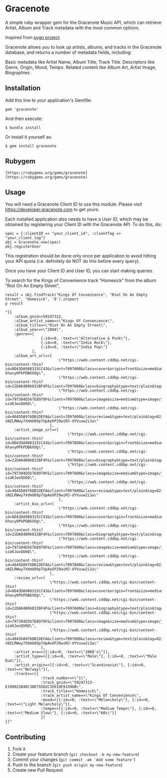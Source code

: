 # Gracenote

A simple ruby wrapper gem for the Gracenote Music API, which can retrieve Artist, Album and Track metadata with the most common options.

Inspired from <a href="https://github.com/cweichen/pygn">pygn project</a>.

Gracenote allows you to look up artists, albums, and tracks in the Gracenote database, and returns a number of metadata fields, including:

Basic metadata like Artist Name, Album Title, Track Title.
Descriptors like Genre, Origin, Mood, Tempo.
Related content like Album Art, Artist Image, Biographies.

## Installation

Add this line to your application's Gemfile:

    gem 'gracenote'

And then execute:

    $ bundle install

Or install it yourself as:

    $ gem install gracenote

## Rubygem
	
	[https://rubygems.org/gems/gracenote](https://rubygems.org/gems/gracenote)

## Usage

You will need a Gracenote Client ID to use this module. Please visit https://developer.gracenote.com to get yours.

Each installed application also needs to have a User ID, which may be obtained by registering your Client ID with the Gracenote API. To do this, do:

    spec = {:clientID => "your_client_id", :clientTag => "your_client_tag"}
    obj = Gracenote.new(spec)
    obj.registerUser

This registration should be done only once per application to avoid hitting your API quota (i.e. definitely do NOT do this before every query).

Once you have your Client ID and User ID, you can start making queries.

To search for the Kings of Convenience track "Homesick" from the album "Riot On An Empty Street",

    result = obj.findTrack("Kings Of Convenience", "Riot On An Empty Street", "Homesick", '0').inspect
    p result

    "[{
    	:album_gnid=>59247312, 
    	:album_artist_name=>\"Kings Of Convenience\", 
    	:album_title=>\"Riot On An Empty Street\", 
    	:album_year=>\"2004\", 
    	:genre=>[
    				{:id=>0, :text=>\"Alternative & Punk\"}, 
    				{:id=>0, :text=>\"Indie Rock\"}, 
    				{:id=>0, :text=>\"Indie Pop\"}
    			], 
		:album_art_url=>[
							\"https://web.content.cddbp.net/cgi-bin/content-thin?id=8D43DA988315CC43&client=7097600&class=cover&origin=front&size=medium&type=image/jpeg&tag=02BRjsNLZYowVXp0wIWfvtWO1QSISZ1t0YD7Pd5n-khavy0PkPDB6XOg\", 
							\"https://web.content.cddbp.net/cgi-bin/content-thin?id=22DA84B96832BF4F&client=7097600&class=biography&type=text/plain&tag=021ZJF4GBUyZMsNd2KuX0cXK8Av.xR0QtaXUGYjxzx483r2cTnn668Bg\", 
							\"https://web.content.cddbp.net/cgi-bin/content-thin?id=797304D567E8970F&client=7097600&class=image&size=medium&type=image/jpeg&tag=02FtBZ1phn1i5tao2YrRWSM27dc65Xtbdz5uqCVFlbTj-szaKJwxQU6Q\", 
							\"https://web.content.cddbp.net/cgi-bin/content-thin?id=4045DA976DB1DEFA&client=7097600&class=review&type=text/plain&tag=02iuit24FNZPZYA-sNZLRWwy7XdmU89p7UpAeXP29wiMJ-dYVuuw2i1w\"
						], 
		:artist_image_url=>[
								\"https://web.content.cddbp.net/cgi-bin/content-thin?id=8D43DA988315CC43&client=7097600&class=cover&origin=front&size=medium&type=image/jpeg&tag=02BRjsNLZYowVXp0wIWfvtWO1QSISZ1t0YD7Pd5n-khavy0PkPDB6XOg\", 
								\"https://web.content.cddbp.net/cgi-bin/content-thin?id=22DA84B96832BF4F&client=7097600&class=biography&type=text/plain&tag=021ZJF4GBUyZMsNd2KuX0cXK8Av.xR0QtaXUGYjxzx483r2cTnn668Bg\", 
								\"https://web.content.cddbp.net/cgi-bin/content-thin?id=797304D567E8970F&client=7097600&class=image&size=medium&type=image/jpeg&tag=02FtBZ1phn1i5tao2YrRWSM27dc65Xtbdz5uqCVFlbTj-szaKJwxQU6Q\", 
								\"https://web.content.cddbp.net/cgi-bin/content-thin?id=4045DA976DB1DEFA&client=7097600&class=review&type=text/plain&tag=02iuit24FNZPZYA-sNZLRWwy7XdmU89p7UpAeXP29wiMJ-dYVuuw2i1w\"
							], 
		:artist_bio_url=>[
							\"https://web.content.cddbp.net/cgi-bin/content-thin?id=8D43DA988315CC43&client=7097600&class=cover&origin=front&size=medium&type=image/jpeg&tag=02BRjsNLZYowVXp0wIWfvtWO1QSISZ1t0YD7Pd5n-khavy0PkPDB6XOg\", 
							\"https://web.content.cddbp.net/cgi-bin/content-thin?id=22DA84B96832BF4F&client=7097600&class=biography&type=text/plain&tag=021ZJF4GBUyZMsNd2KuX0cXK8Av.xR0QtaXUGYjxzx483r2cTnn668Bg\", 
							\"https://web.content.cddbp.net/cgi-bin/content-thin?id=797304D567E8970F&client=7097600&class=image&size=medium&type=image/jpeg&tag=02FtBZ1phn1i5tao2YrRWSM27dc65Xtbdz5uqCVFlbTj-szaKJwxQU6Q\", 
							\"https://web.content.cddbp.net/cgi-bin/content-thin?id=4045DA976DB1DEFA&client=7097600&class=review&type=text/plain&tag=02iuit24FNZPZYA-sNZLRWwy7XdmU89p7UpAeXP29wiMJ-dYVuuw2i1w\"
						], 
		:review_url=>[
						\"https://web.content.cddbp.net/cgi-bin/content-thin?id=8D43DA988315CC43&client=7097600&class=cover&origin=front&size=medium&type=image/jpeg&tag=02BRjsNLZYowVXp0wIWfvtWO1QSISZ1t0YD7Pd5n-khavy0PkPDB6XOg\", 
						\"https://web.content.cddbp.net/cgi-bin/content-thin?id=22DA84B96832BF4F&client=7097600&class=biography&type=text/plain&tag=021ZJF4GBUyZMsNd2KuX0cXK8Av.xR0QtaXUGYjxzx483r2cTnn668Bg\", 
						\"https://web.content.cddbp.net/cgi-bin/content-thin?id=797304D567E8970F&client=7097600&class=image&size=medium&type=image/jpeg&tag=02FtBZ1phn1i5tao2YrRWSM27dc65Xtbdz5uqCVFlbTj-szaKJwxQU6Q\", 
						\"https://web.content.cddbp.net/cgi-bin/content-thin?id=4045DA976DB1DEFA&client=7097600&class=review&type=text/plain&tag=02iuit24FNZPZYA-sNZLRWwy7XdmU89p7UpAeXP29wiMJ-dYVuuw2i1w\"
					], 
		:artist_era=>[{:id=>0, :text=>\"2000's\"}], 
		:artist_type=>[{:id=>0, :text=>\"Male\"}, {:id=>0, :text=>\"Male Duo\"}], 
		:artist_origin=>[{:id=>0, :text=>\"Scandinavia\"}, {:id=>0, :text=>\"Norway\"}], 
		:tracks=>[{
					:track_number=>\"1\", 
					:track_gnid=>\"59247313-E198021B46C38679362C35619E93396B\", 
					:track_title=>\"Homesick\", 
					:track_artist_name=>\"Kings Of Convenience\", 
					:mood=>[{:id=>0, :text=>\"Melancholy\"}, {:id=>0, :text=>\"Light Melancholy\"}], 
					:tempo=>[{:id=>0, :text=>\"Medium Tempo\"}, {:id=>0, :text=>\"Medium Slow\"}, {:id=>0, :text=>\"60s\"}]
					}]
	}]"

## Contributing

1. Fork it
2. Create your feature branch (`git checkout -b my-new-feature`)
3. Commit your changes (`git commit -am 'Add some feature'`)
4. Push to the branch (`git push origin my-new-feature`)
5. Create new Pull Request
